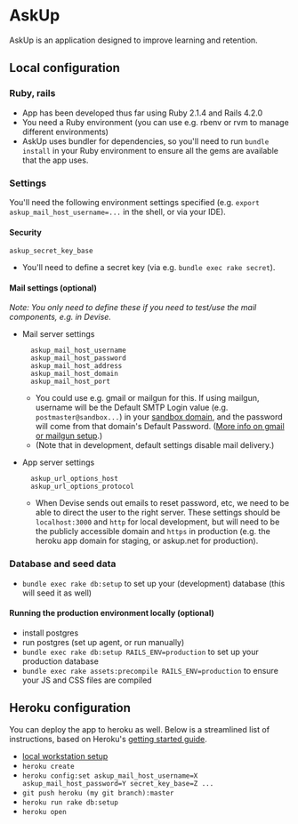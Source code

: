 # AskUp

AskUp is an application designed to improve learning and retention.

## Local configuration

### Ruby, rails
* App has been developed thus far using Ruby 2.1.4 and Rails 4.2.0
* You need a Ruby environment (you can use e.g. rbenv or rvm to manage different environments)
* AskUp uses bundler for dependencies, so you'll need to run `bundle install` in your Ruby environment 
  to ensure all the gems are available that the app uses.

### Settings
You'll need the following environment settings specified (e.g. `export askup_mail_host_username=...` in the shell,
or via your IDE).

#### Security

    askup_secret_key_base 

* You'll need to define a secret key (via e.g. `bundle exec rake secret`). 

#### Mail settings (optional)

*Note: You only need to define these if you need to test/use the mail components, e.g. in Devise.*

* Mail server settings

        askup_mail_host_username
        askup_mail_host_password
        askup_mail_host_address
        askup_mail_host_domain
        askup_mail_host_port

    * You could use e.g. gmail or mailgun for this. If using mailgun, 
      username will be the Default SMTP Login value (e.g. `postmaster@sandbox...`) 
      in your [sandbox domain](https://mailgun.com/app/domains), and the password will 
      come from that domain's Default Password. 
      ([More info on gmail or mailgun setup](http://www.gotealeaf.com/blog/handling-emails-in-rails).)
    * (Note that in development, default settings disable mail delivery.)

* App server settings

        askup_url_options_host
        askup_url_options_protocol

    * When Devise sends out emails to reset password, etc, we need to be able to direct
      the user to the right server. These settings should be `localhost:3000` and `http`
      for local development, but will need to be the publicly accessible domain and `https` in
      production (e.g. the heroku app domain for staging, or askup.net for production).

### Database and seed data
* `bundle exec rake db:setup` to set up your (development) database (this will seed it as well)

#### Running the production environment locally (optional)
* install postgres
* run postgres (set up agent, or run manually)
* `bundle exec rake db:setup RAILS_ENV=production` to set up your production database
* `bundle exec rake assets:precompile RAILS_ENV=production` to ensure your JS and CSS files are compiled

## Heroku configuration

You can deploy the app to heroku as well. Below is a streamlined list of instructions, 
based on Heroku's [getting started guide](https://devcenter.heroku.com/articles/getting-started-with-rails4).

* [local workstation setup](https://devcenter.heroku.com/articles/getting-started-with-rails4#local-workstation-setup)
* `heroku create`
* `heroku config:set askup_mail_host_username=X askup_mail_host_password=Y secret_key_base=Z ...`
* `git push heroku (my git branch):master`
* `heroku run rake db:setup`
* `heroku open`
